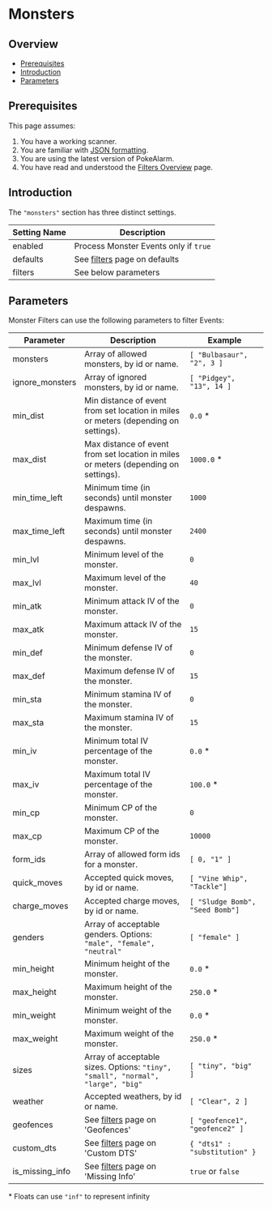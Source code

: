 # Monsters

## Overview

* [Prerequisites](#prerequisites)
* [Introduction](#introduction)
* [Parameters](#parameters)

## Prerequisites

This page assumes:

1. You have a working scanner.
2. You are familiar with
[JSON formatting](https://www.w3schools.com/js/js_json_intro.asp).
3. You are using the latest version of PokeAlarm.
4. You have read and understood the [Filters Overview](Filters-Overview) page.

## Introduction

The `"monsters"` section has three distinct settings.

| Setting Name         | Description                                               |
| -------------------- |---------------------------------------------------------- |
| enabled              | Process Monster Events only if `true`                     |
| defaults             | See [filters](Filters-Overview#defaults) page on defaults |
| filters              | See below parameters                                      |

## Parameters

Monster Filters can use the following parameters to filter Events:

| Parameter     | Description                                       | Example   |
| ------------- |-------------------------------------------------- |---------- |
| monsters      | Array of allowed monsters, by id or name.         | `[ "Bulbasaur", "2", 3 ]`|
| ignore_monsters | Array of ignored monsters, by id or name.       | `[ "Pidgey", "13", 14 ]`|
| min_dist      | Min distance of event from set location in miles or meters (depending on settings). | `0.0` *|
| max_dist      | Max distance of event from set location in miles or meters (depending on settings). | `1000.0` *|
| min_time_left | Minimum time (in seconds) until monster despawns. | `1000`    |
| max_time_left | Maximum time (in seconds) until monster despawns. | `2400`    |
| min_lvl       | Minimum level of the monster.                     | `0`       |
| max_lvl       | Maximum level of the monster.                     | `40`      |
| min_atk       | Minimum attack IV of the monster.                 | `0`       |
| max_atk       | Maximum attack IV of the monster.                 | `15`      |
| min_def       | Minimum defense IV of the monster.                | `0`       |
| max_def       | Maximum defense IV of the monster.                | `15`      |
| min_sta       | Minimum stamina IV of the monster.                | `0`       |
| max_sta       | Maximum stamina IV of the monster.                | `15`      |
| min_iv        | Minimum total IV percentage of the monster.       | `0.0` *   |
| max_iv        | Maximum total IV percentage of the monster.       | `100.0` * |
| min_cp        | Minimum CP of the monster.                        | `0`       |
| max_cp        | Maximum CP of the monster.                        | `10000`   |
| form_ids      | Array of allowed form ids for a monster.          | `[ 0, "1" ]` |
| quick_moves   | Accepted quick moves, by id or name.              | `[ "Vine Whip", "Tackle"]` |
| charge_moves  | Accepted charge moves, by id or name.             | `[ "Sludge Bomb", "Seed Bomb"]` |
| genders       | Array of acceptable genders. Options: `"male", "female", "neutral"` | `[ "female" ]` |
| min_height    | Minimum height of the monster.                    | `0.0` *   |
| max_height    | Maximum height of the monster.                    | `250.0` * |
| min_weight    | Minimum weight of the monster.                    | `0.0` *   |
| max_weight    | Maximum weight of the monster.                    | `250.0` * |
| sizes         | Array of acceptable sizes. Options: `"tiny", "small", "normal", "large", "big"` | `[ "tiny", "big" ]` |
| weather       | Accepted weathers, by id or name.            | `[ "Clear", 2 ]` |
| geofences     | See [filters](Filters-Overview#geofence) page on 'Geofences'    | `[ "geofence1", "geofence2" ]` |
| custom_dts    | See [filters](Filters-Overview#custom-dts) page on 'Custom DTS'   | `{ "dts1" : "substitution" }` |
| is_missing_info | See [filters](Filters-Overview#missing-info) page on 'Missing Info' | `true` or `false` |

\* Floats can use `"inf"` to represent infinity
